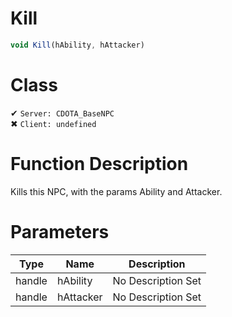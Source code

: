 # Kill
```js	
void Kill(hAbility, hAttacker)
```
# Class
✔ `Server: CDOTA_BaseNPC`  
✖ `Client: undefined`  

# Function Description
Kills this NPC, with the params Ability and Attacker.
# Parameters
Type|Name|Description
--|--|--
handle|hAbility|No Description Set
handle|hAttacker|No Description Set
